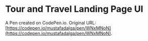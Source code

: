 # Tour and Travel Landing Page UI

A Pen created on CodePen.io. Original URL: [https://codepen.io/mustafadalga/pen/WNxMNoN](https://codepen.io/mustafadalga/pen/WNxMNoN).


